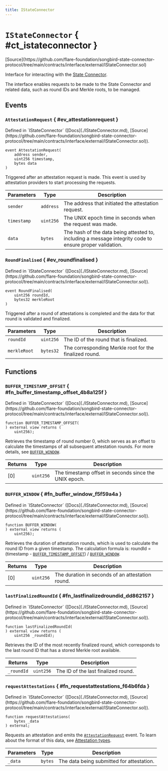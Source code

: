 ```yaml
---
title: IStateConnector
---
```


<!-- This is an autogenerated file. Do not edit! -->

# `IStateConnector` { #ct_istateconnector }

<div class="api-node-source" markdown>
[Source](https://github.com/flare-foundation/songbird-state-connector-protocol/tree/main/contracts/interface/external/IStateConnector.sol)
</div>

<div class="api-node-internal" markdown>

Interface for interacting with the [State Connector](https://docs.flare.network/tech/state-connector/).

The interface enables requests to be made to the State Connector and related data, such as round IDs and Merkle roots, to be managed.

</div>

<div class="api-node-type" markdown>

## Events

<div class="api-node" markdown>

### `AttestationRequest` { #ev_attestationrequest }

<div class="api-node-source" markdown>
Defined in `IStateConnector` ([Docs](./IStateConnector.md), [Source](https://github.com/flare-foundation/songbird-state-connector-protocol/tree/main/contracts/interface/external/IStateConnector.sol)).
</div>

<div class="api-node-internal" markdown>

```solidity
event AttestationRequest(
    address sender,
    uint256 timestamp,
    bytes data
)
```

Triggered after an attestation request is made. This event is used by attestation providers to start processing the requests.

| Parameters | Type | Description |
| ---------- | ---- | ----------- |
| `sender` | `address` | The address that initiated the attestation request. |
| `timestamp` | `uint256` | The UNIX epoch time in seconds when the request was made. |
| `data` | `bytes` | The hash of the data being attested to, including a message integrity code to ensure proper validation. |

</div>
</div>

<div class="api-node" markdown>

### `RoundFinalised` { #ev_roundfinalised }

<div class="api-node-source" markdown>
Defined in `IStateConnector` ([Docs](./IStateConnector.md), [Source](https://github.com/flare-foundation/songbird-state-connector-protocol/tree/main/contracts/interface/external/IStateConnector.sol)).
</div>

<div class="api-node-internal" markdown>

```solidity
event RoundFinalised(
    uint256 roundId,
    bytes32 merkleRoot
)
```

Triggered after a round of attestations is completed and the data for that round is validated and finalized.

| Parameters | Type | Description |
| ---------- | ---- | ----------- |
| `roundId` | `uint256` | The ID of the round that is finalized. |
| `merkleRoot` | `bytes32` | The corresponding Merkle root for the finalized round. |

</div>
</div>

</div>

<div class="api-node-type" markdown>

## Functions

<div class="api-node" markdown>

### `BUFFER_TIMESTAMP_OFFSET` { #fn_buffer_timestamp_offset_4b8a125f }

<div class="api-node-source" markdown>
Defined in `IStateConnector` ([Docs](./IStateConnector.md), [Source](https://github.com/flare-foundation/songbird-state-connector-protocol/tree/main/contracts/interface/external/IStateConnector.sol)).
</div>

<div class="api-node-internal" markdown>

```solidity
function BUFFER_TIMESTAMP_OFFSET(
) external view returns (
    uint256);
```

Retrieves the timestamp of round number 0, which serves as an offset to calculate the timestamps
of all subsequent attestation rounds. For more details, see [`BUFFER_WINDOW`](#fn_buffer_window_f5f59a4a).

| Returns | Type | Description |
| ------- | ---- | ----------- |
| [0] | `uint256` | The timestamp offset in seconds since the UNIX epoch. |
</div>
</div>

<div class="api-node" markdown>

### `BUFFER_WINDOW` { #fn_buffer_window_f5f59a4a }

<div class="api-node-source" markdown>
Defined in `IStateConnector` ([Docs](./IStateConnector.md), [Source](https://github.com/flare-foundation/songbird-state-connector-protocol/tree/main/contracts/interface/external/IStateConnector.sol)).
</div>

<div class="api-node-internal" markdown>

```solidity
function BUFFER_WINDOW(
) external view returns (
    uint256);
```

Retrieves the duration of attestation rounds, which is used to calculate the round ID from a given timestamp.
The calculation formula is: roundId = (timestamp - [`BUFFER_TIMESTAMP_OFFSET`](#fn_buffer_timestamp_offset_4b8a125f)) / [`BUFFER_WINDOW`](#fn_buffer_window_f5f59a4a).

| Returns | Type | Description |
| ------- | ---- | ----------- |
| [0] | `uint256` | The duration in seconds of an attestation round. |
</div>
</div>

<div class="api-node" markdown>

### `lastFinalizedRoundId` { #fn_lastfinalizedroundid_dd862157 }

<div class="api-node-source" markdown>
Defined in `IStateConnector` ([Docs](./IStateConnector.md), [Source](https://github.com/flare-foundation/songbird-state-connector-protocol/tree/main/contracts/interface/external/IStateConnector.sol)).
</div>

<div class="api-node-internal" markdown>

```solidity
function lastFinalizedRoundId(
) external view returns (
    uint256 _roundId);
```

Retrieves the ID of the most recently finalized round, which corresponds to the last round ID
that has a stored Merkle root available.

| Returns | Type | Description |
| ------- | ---- | ----------- |
| `_roundId` | `uint256` | The ID of the last finalized round. |
</div>
</div>

<div class="api-node" markdown>

### `requestAttestations` { #fn_requestattestations_f64b6fda }

<div class="api-node-source" markdown>
Defined in `IStateConnector` ([Docs](./IStateConnector.md), [Source](https://github.com/flare-foundation/songbird-state-connector-protocol/tree/main/contracts/interface/external/IStateConnector.sol)).
</div>

<div class="api-node-internal" markdown>

```solidity
function requestAttestations(
    bytes _data
) external;
```

Requests an attestation and emits the [`AttestationRequest`](#ev_attestationrequest) event.
To learn about the format of this data, see [Attestation types](https://gitlab.com/flarenetwork/state-connector-protocol/-/blob/main/specs/attestations/attestation-type-definition.md).

| Parameters | Type | Description |
| ---------- | ---- | ----------- |
| `_data` | `bytes` | The data being submitted for attestation. |

</div>
</div>

</div>

